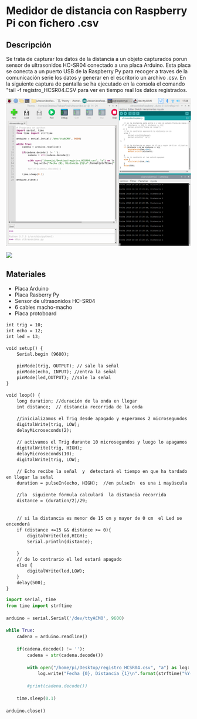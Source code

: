 # Medidor de distancia con Raspberry Pi con fichero .csv

## Descripción

Se trata de capturar los datos de la distancia a un objeto capturados porun sensor de ultrasonidos HC-SR04 conectado a una placa Arduino. Esta placa se conecta a un puerto USB de la Raspberry Py para recoger a traves de la comunicación serie los datos y generar en el escritorio un archivo .csv.
En la siguiente captura de pantalla se ha ejecutado en la consola  el comando "tail -f registro_HCSR04.CSV para ver en tiempo real los datos registrados.

![](captura.png) 

![](Montaje.jpg) 

## Materiales

- Placa Arduino
- Placa Rasberry Py
- Sensor de ultrasonidos HC-SR04
- 6 cables macho-macho
- Placa protoboard

```arduino
int trig = 10;  
int echo = 12;
int led = 13;

void setup() {
    Serial.begin (9600);

    pinMode(trig, OUTPUT); // sale la señal
    pinMode(echo, INPUT); //entra la señal
    pinMode(led,OUTPUT); //sale la señal
}

void loop() {
    long duration; //duración de la onda en llegar
    int distance;  // distancia recorrida de la onda
    
    //inicializamos el Trig desde apagado y esperamos 2 microsegundos
    digitalWrite(trig, LOW);
    delayMicroseconds(2);

    // activamos el Trig durante 10 microsegundos y luego lo apagamos
    digitalWrite(trig, HIGH);
    delayMicroseconds(10);
    digitalWrite(trig, LOW);

    // Echo recibe la señal  y  detectará el tiempo en que ha tardado en llegar la señal
    duration = pulseIn(echo, HIGH);  //en pulseIn  es una i mayúscula

    //la  siguiente fórmula calculará  la distancia recorrida
    distance = (duration/2)/29;  


    // si la distancia es menor de 15 cm y mayor de 0 cm  el Led se encenderá
    if (distance <=15 && distance >= 0){
        digitalWrite(led,HIGH);
        Serial.println(distance);
        
    }
    // de lo contrario el led estará apagado
    else {
        digitalWrite(led,LOW);
    }
    delay(500);
}

```

```python
import serial, time
from time import strftime

arduino = serial.Serial('/dev/ttyACM0', 9600)

while True:
    cadena = arduino.readline()
  
    if(cadena.decode() != ''):
        cadena = str(cadena.decode())
                       
        with open("/home/pi/Desktop/registro_HCSR04.csv", "a") as log:
            log.write("Fecha {0}, Distancia {1}\n".format(strftime("%Y-%m-%d %H:%M:%S"), cadena))
        
        #print(cadena.decode())
  
    time.sleep(0.1)

arduino.close()
```
